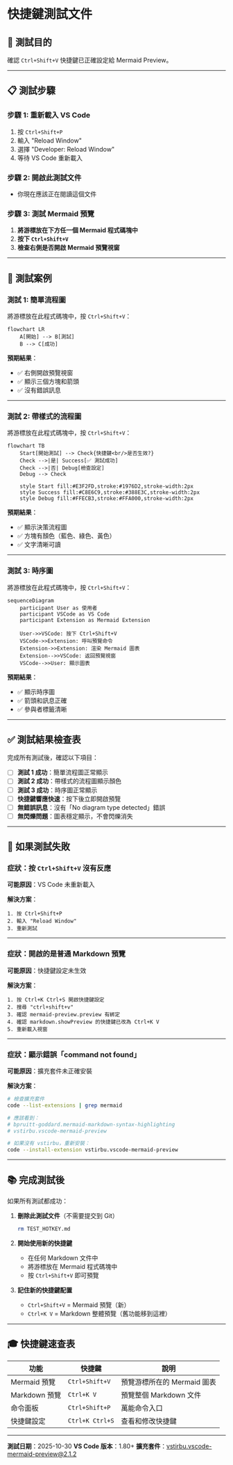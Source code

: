 # 快捷鍵測試文件

## 🎯 測試目的

確認 `Ctrl+Shift+V` 快捷鍵已正確設定給 Mermaid Preview。

---

## 📋 測試步驟

### 步驟 1: 重新載入 VS Code
1. 按 `Ctrl+Shift+P`
2. 輸入 "Reload Window"
3. 選擇 "Developer: Reload Window"
4. 等待 VS Code 重新載入

### 步驟 2: 開啟此測試文件
- 你現在應該正在閱讀這個文件

### 步驟 3: 測試 Mermaid 預覽
1. **將游標放在下方任一個 Mermaid 程式碼塊中**
2. **按下 `Ctrl+Shift+V`**
3. **檢查右側是否開啟 Mermaid 預覽視窗**

---

## 🧪 測試案例

### 測試 1: 簡單流程圖

將游標放在此程式碼塊中，按 `Ctrl+Shift+V`：

```mermaid
flowchart LR
    A[開始] --> B[測試]
    B --> C[成功]
```

**預期結果**：
- ✅ 右側開啟預覽視窗
- ✅ 顯示三個方塊和箭頭
- ✅ 沒有錯誤訊息

---

### 測試 2: 帶樣式的流程圖

將游標放在此程式碼塊中，按 `Ctrl+Shift+V`：

```mermaid
flowchart TB
    Start[開始測試] --> Check{快捷鍵<br/>是否生效?}
    Check -->|是| Success[✅ 測試成功]
    Check -->|否| Debug[檢查設定]
    Debug --> Check

    style Start fill:#E3F2FD,stroke:#1976D2,stroke-width:2px
    style Success fill:#C8E6C9,stroke:#388E3C,stroke-width:2px
    style Debug fill:#FFECB3,stroke:#FFA000,stroke-width:2px
```

**預期結果**：
- ✅ 顯示決策流程圖
- ✅ 方塊有顏色（藍色、綠色、黃色）
- ✅ 文字清晰可讀

---

### 測試 3: 時序圖

將游標放在此程式碼塊中，按 `Ctrl+Shift+V`：

```mermaid
sequenceDiagram
    participant User as 使用者
    participant VSCode as VS Code
    participant Extension as Mermaid Extension

    User->>VSCode: 按下 Ctrl+Shift+V
    VSCode->>Extension: 呼叫預覽命令
    Extension->>Extension: 渲染 Mermaid 圖表
    Extension-->>VSCode: 返回預覽視窗
    VSCode-->>User: 顯示圖表
```

**預期結果**：
- ✅ 顯示時序圖
- ✅ 箭頭和訊息正確
- ✅ 參與者標籤清晰

---

## ✅ 測試結果檢查表

完成所有測試後，確認以下項目：

- [ ] **測試 1 成功**：簡單流程圖正常顯示
- [ ] **測試 2 成功**：帶樣式的流程圖顯示顏色
- [ ] **測試 3 成功**：時序圖正常顯示
- [ ] **快捷鍵響應快速**：按下後立即開啟預覽
- [ ] **無錯誤訊息**：沒有「No diagram type detected」錯誤
- [ ] **無閃爍問題**：圖表穩定顯示，不會閃爍消失

---

## 🔧 如果測試失敗

### 症狀：按 `Ctrl+Shift+V` 沒有反應

**可能原因**：VS Code 未重新載入

**解決方案**：
```
1. 按 Ctrl+Shift+P
2. 輸入 "Reload Window"
3. 重新測試
```

---

### 症狀：開啟的是普通 Markdown 預覽

**可能原因**：快捷鍵設定未生效

**解決方案**：
```
1. 按 Ctrl+K Ctrl+S 開啟快捷鍵設定
2. 搜尋 "ctrl+shift+v"
3. 確認 mermaid-preview.preview 有綁定
4. 確認 markdown.showPreview 的快捷鍵已改為 Ctrl+K V
5. 重新載入視窗
```

---

### 症狀：顯示錯誤「command not found」

**可能原因**：擴充套件未正確安裝

**解決方案**：
```bash
# 檢查擴充套件
code --list-extensions | grep mermaid

# 應該看到：
# bpruitt-goddard.mermaid-markdown-syntax-highlighting
# vstirbu.vscode-mermaid-preview

# 如果沒有 vstirbu，重新安裝：
code --install-extension vstirbu.vscode-mermaid-preview
```

---

## 📚 完成測試後

如果所有測試都成功：

1. **刪除此測試文件**（不需要提交到 Git）
   ```bash
   rm TEST_HOTKEY.md
   ```

2. **開始使用新的快捷鍵**
   - 在任何 Markdown 文件中
   - 將游標放在 Mermaid 程式碼塊中
   - 按 `Ctrl+Shift+V` 即可預覽

3. **記住新的快捷鍵配置**
   - `Ctrl+Shift+V` = Mermaid 預覽（新）
   - `Ctrl+K V` = Markdown 整體預覽（舊功能移到這裡）

---

## 🎓 快捷鍵速查表

| 功能 | 快捷鍵 | 說明 |
|------|--------|------|
| Mermaid 預覽 | `Ctrl+Shift+V` | 預覽游標所在的 Mermaid 圖表 |
| Markdown 預覽 | `Ctrl+K V` | 預覽整個 Markdown 文件 |
| 命令面板 | `Ctrl+Shift+P` | 萬能命令入口 |
| 快捷鍵設定 | `Ctrl+K Ctrl+S` | 查看和修改快捷鍵 |

---

**測試日期**：2025-10-30
**VS Code 版本**：1.80+
**擴充套件**：vstirbu.vscode-mermaid-preview@2.1.2
